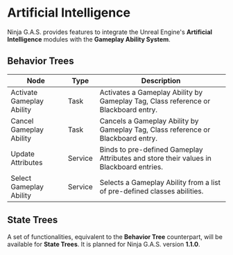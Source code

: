 # Artificial Intelligence
<primary-label ref="gas"/>

Ninja G.A.S. provides features to integrate the Unreal Engine's **Artificial Intelligence** modules with the **Gameplay 
Ability System**. 

## Behavior Trees

| Node                      | Type    | Description                                                                            |
|---------------------------|---------|----------------------------------------------------------------------------------------|
| Activate Gameplay Ability | Task    | Activates a Gameplay Ability by Gameplay Tag, Class reference or Blackboard entry.     |
| Cancel Gameplay Ability   | Task    | Cancels a Gameplay Ability by Gameplay Tag, Class reference or Blackboard entry.       |
| Update Attributes         | Service | Binds to pre-defined Gameplay Attributes and store their values in Blackboard entries. |
| Select Gameplay Ability   | Service | Selects a Gameplay Ability from a list of pre-defined classes abilities.               |

## State Trees
<secondary-label ref="wip"/>

A set of functionalities, equivalent to the **Behavior Tree** counterpart, will be available for **State Trees**. It is
planned for Ninja G.A.S. version **1.1.0**.